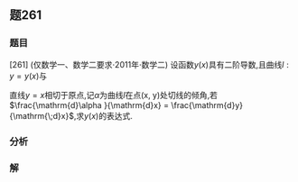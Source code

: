 ## 题261
### 题目
[261] (仅数学一、数学二要求$\cdot  {2011}$年$\cdot$数学二) 设函数$y( x)$具有二阶导数,且曲线$l : y = y( x)$与

直线$y = x$相切于原点,记$\alpha$为曲线$l$在点(x, y)处切线的倾角,若$\frac{\mathrm{d}\alpha }{\mathrm{d}x} = \frac{\mathrm{d}y}{\mathrm{\;d}x}$,求$y( x)$的表达式. 
### 分析

### 解